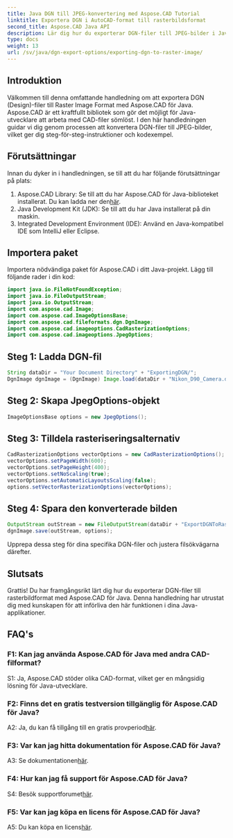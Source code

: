 ```yaml
---
title: Java DGN till JPEG-konvertering med Aspose.CAD Tutorial
linktitle: Exportera DGN i AutoCAD-format till rasterbildsformat
second_title: Aspose.CAD Java API
description: Lär dig hur du exporterar DGN-filer till JPEG-bilder i Java med Aspose.CAD. Denna steg-för-steg handledning guidar dig genom processen utan ansträngning.
type: docs
weight: 13
url: /sv/java/dgn-export-options/exporting-dgn-to-raster-image/
---
```

## Introduktion

Välkommen till denna omfattande handledning om att exportera DGN (Design)-filer till Raster Image Format med Aspose.CAD för Java. Aspose.CAD är ett kraftfullt bibliotek som gör det möjligt för Java-utvecklare att arbeta med CAD-filer sömlöst. I den här handledningen guidar vi dig genom processen att konvertera DGN-filer till JPEG-bilder, vilket ger dig steg-för-steg-instruktioner och kodexempel.

## Förutsättningar

Innan du dyker in i handledningen, se till att du har följande förutsättningar på plats:
1.  Aspose.CAD Library: Se till att du har Aspose.CAD för Java-biblioteket installerat. Du kan ladda ner den[här](https://releases.aspose.com/cad/java/).
2. Java Development Kit (JDK): Se till att du har Java installerat på din maskin.
3. Integrated Development Environment (IDE): Använd en Java-kompatibel IDE som IntelliJ eller Eclipse.

## Importera paket

Importera nödvändiga paket för Aspose.CAD i ditt Java-projekt. Lägg till följande rader i din kod:

```java
import java.io.FileNotFoundException;
import java.io.FileOutputStream;
import java.io.OutputStream;
import com.aspose.cad.Image;
import com.aspose.cad.ImageOptionsBase;
import com.aspose.cad.fileformats.dgn.DgnImage;
import com.aspose.cad.imageoptions.CadRasterizationOptions;
import com.aspose.cad.imageoptions.JpegOptions;
```

## Steg 1: Ladda DGN-fil

```java
String dataDir = "Your Document Directory" + "ExportingDGN/";
DgnImage dgnImage = (DgnImage) Image.load(dataDir + "Nikon_D90_Camera.dgn");
```

## Steg 2: Skapa JpegOptions-objekt

```java
ImageOptionsBase options = new JpegOptions();
```

## Steg 3: Tilldela rasteriseringsalternativ

```java
CadRasterizationOptions vectorOptions = new CadRasterizationOptions();
vectorOptions.setPageWidth(600);
vectorOptions.setPageHeight(400);
vectorOptions.setNoScaling(true);
vectorOptions.setAutomaticLayoutsScaling(false);
options.setVectorRasterizationOptions(vectorOptions);
```

## Steg 4: Spara den konverterade bilden

```java
OutputStream outStream = new FileOutputStream(dataDir + "ExportDGNToRasterImage_Out.jpg");
dgnImage.save(outStream, options);
```

Upprepa dessa steg för dina specifika DGN-filer och justera filsökvägarna därefter.

## Slutsats

Grattis! Du har framgångsrikt lärt dig hur du exporterar DGN-filer till rasterbildformat med Aspose.CAD för Java. Denna handledning har utrustat dig med kunskapen för att införliva den här funktionen i dina Java-applikationer.

## FAQ's

### F1: Kan jag använda Aspose.CAD för Java med andra CAD-filformat?

S1: Ja, Aspose.CAD stöder olika CAD-format, vilket ger en mångsidig lösning för Java-utvecklare.

### F2: Finns det en gratis testversion tillgänglig för Aspose.CAD för Java?

 A2: Ja, du kan få tillgång till en gratis provperiod[här](https://releases.aspose.com/).

### F3: Var kan jag hitta dokumentation för Aspose.CAD för Java?

 A3: Se dokumentationen[här](https://reference.aspose.com/cad/java/).

### F4: Hur kan jag få support för Aspose.CAD för Java?

 S4: Besök supportforumet[här](https://forum.aspose.com/c/cad/19).

### F5: Var kan jag köpa en licens för Aspose.CAD för Java?

 A5: Du kan köpa en licens[här](https://purchase.aspose.com/buy).
